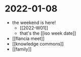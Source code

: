 # 2022-01-08

- the weekend is here!
  - [[2022-W01]]
  - that's the [[iso week date]]
- [[flancia meet]]
- [[knowledge commons]]
- [[family]]